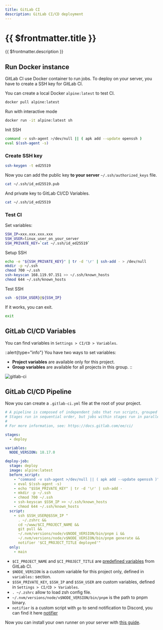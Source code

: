```yaml
---
title: GitLab CI
description: GitLab CI/CD deployment
---
```


# {{ $frontmatter.title }}

{{ $frontmatter.description }}

## Run Docker instance

GitLab CI use Docker container to run jobs. To deploy on your server, you have to create a SSH key for GitLab CI.

You can create a local Docker `alpine:latest` to test CI.

```sh
docker pull alpine:latest
```

Run with interactive mode

```sh
docker run -it alpine:latest sh
```

Init SSH

```sh
command -v ssh-agent >/dev/null || ( apk add --update openssh )
eval $(ssh-agent -s)
```

### Create SSH key

```sh
ssh-keygen -t ed25519
```

Now you can add the public key **to your server** `~/.ssh/authorized_keys` file.

```sh
cat ~/.ssh/id_ed25519.pub
```

And private key to GitLab CI/CD Variables.

```sh
cat ~/.ssh/id_ed25519
```

### Test CI

Set variables:

```sh
SSH_IP=xxx.xxx.xxx.xxx
SSH_USER=linux_user_on_your_server
SSH_PRIVATE_KEY=`cat ~/.ssh/id_ed25519`
```

Setup SSH

```sh
echo -e "${SSH_PRIVATE_KEY}" | tr -d '\r' | ssh-add - > /dev/null
mkdir -p ~/.ssh
chmod 700 ~/.ssh
ssh-keyscan 168.119.97.151 >> ~/.ssh/known_hosts
chmod 644 ~/.ssh/known_hosts
```

Test SSH

```sh
ssh -${SSH_USER}@${SSH_IP}
```

If it works, you can exit.

```sh
exit
```

## GitLab CI/CD Variables

You can find variables in `Settings > CI/CD > Variables`.

::alert{type="info"}
You have two ways to set variables:

- **Project variables** are available only for this project.
- **Group variables** are available for all projects in this group.
  ::

![gitlab-ci](/docs/gitlab-ci.webp)

## GitLab CI/CD Pipeline

Now you can create a `.gitlab-ci.yml` file at the root of your project.

```yaml [.gitlab-ci.yml]
# A pipeline is composed of independent jobs that run scripts, grouped into stages.
# Stages run in sequential order, but jobs within stages run in parallel.
#
# For more information, see: https://docs.gitlab.com/ee/ci/

stages:
  - deploy

variables:
  NODE_VERSION: 18.17.0

deploy-job:
  stage: deploy
  image: alpine:latest
  before_script:
    - "command -v ssh-agent >/dev/null || ( apk add --update openssh )"
    - eval $(ssh-agent -s)
    - echo "$SSH_PRIVATE_KEY" | tr -d '\r' | ssh-add -
    - mkdir -p ~/.ssh
    - chmod 700 ~/.ssh
    - ssh-keyscan $SSH_IP >> ~/.ssh/known_hosts
    - chmod 644 ~/.ssh/known_hosts
  script:
    - ssh $SSH_USER@$SSH_IP "
      . ~/.zshrc &&
      cd ~/www/$CI_PROJECT_NAME &&
      git pull &&
      ~/.nvm/versions/node/v$NODE_VERSION/bin/pnpm i &&
      ~/.nvm/versions/node/v$NODE_VERSION/bin/pnpm generate &&
      notifier '$CI_PROJECT_TITLE deployed'"
  only:
    - main
```

- `$CI_PROJECT_NAME` and `$CI_PROJECT_TITLE` are [predefined variables](https://docs.gitlab.com/ee/ci/variables/predefined_variables.html) from GitLab CI.
- `$NODE_VERSION` is a custom variable for this project only, defined in `variables:` section.
- `$SSH_PRIVATE_KEY`, `$SSH_IP` and `$SSH_USER` are custom variables, defined in `Settings > CI/CD > Variables`.
- `. ~/.zshrc` allow to load zsh config file.
- `~/.nvm/versions/node/v$NODE_VERSION/bin/pnpm` is the path to pnpm binary.
- `notifier` is a custom script with `go` to send notification to Discord, you can find it here [notifier](https://gitlab.com/kiwilan/notifier)

Now you can install your own runner on your server with [this guide](/server/ci-cd/gitlab-runner).
